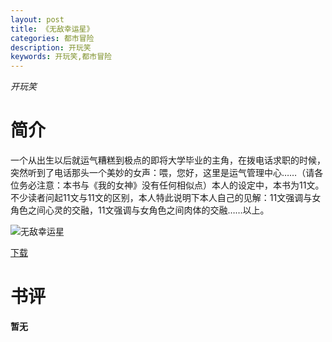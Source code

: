 ```yaml
---
layout: post
title: 《无敌幸运星》
categories: 都市冒险
description: 开玩笑
keywords: 开玩笑,都市冒险
---
```

*开玩笑*
# 简介
一个从出生以后就运气糟糕到极点的即将大学毕业的主角，在拨电话求职的时候，突然听到了电话那头一个美妙的女声：喂，您好，这里是运气管理中心……（请各位务必注意：本书与《我的女神》没有任何相似点）本人的设定中，本书为11文。不少读者问起11文与11文的区别，本人特此说明下本人自己的见解：11文强调与女角色之间心灵的交融，11文强调与女角色之间肉体的交融……以上。

![无敌幸运星](https://cdn.jsdelivr.net/gh/YYbooks0/yybooks0img@master/bookscover2/无敌幸运星.f3c97hkeqow.jpg)

[下载](https://link.jscdn.cn/1drv/aHR0cHM6Ly8xZHJ2Lm1zL3QvcyFBaGU2R2dNWmVFb2poZ1BVQmVSRktERkYwc3VOP2U9T29iS2dz.txt)

# 书评

**暂无**